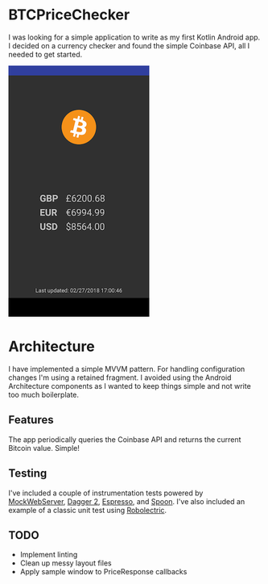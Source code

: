 # BTCPriceChecker

I was looking for a simple application to write as my first Kotlin Android app. I decided on a currency checker and found the simple Coinbase API, all I needed to get started.

![Screenshot of BTCPriceChecker](https://github.com/2bard/AndroidBTCPriceChecker/blob/master/screenshot.png)

# Architecture

I have implemented a simple MVVM pattern. For handling configuration changes I'm using a retained fragment. I avoided using the Android Architecture components as I wanted to keep things simple and not write too much boilerplate.

## Features

The app periodically queries the Coinbase API and returns the current Bitcoin value. Simple!

## Testing

I've included a couple of instrumentation tests powered by [MockWebServer](https://github.com/square/okhttp/tree/master/mockwebserver), [Dagger 2](https://google.github.io/dagger/), [Espresso](https://developer.android.com/training/testing/espresso/index.html), and [Spoon](https://github.com/square/spoon). I've also included an example of a classic unit test using [Robolectric](http://robolectric.org/).

## TODO

- Implement linting
- Clean up messy layout files
- Apply sample window to PriceResponse callbacks